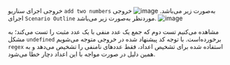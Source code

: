 خروجی اجرای سناریو `add two numbers` به‌صورت زیر می‌باشد.
![image](https://github.com/alrz1999/SE-LAB-3/assets/45371919/019580a5-b64d-45f2-84a0-59da8fc0b343)
خروجی اجرای `Scenario Outline` موردنظر به‌صورت زیر می‌باشد.
![image](https://github.com/alrz1999/SE-LAB-3/assets/45371919/f3ae02b1-70d4-43a2-a08d-6783d2dde878)

مشاهده می‌کنیم تست دوم که جمع یک عدد منفی با یک عدد مثبت را تست می‌کند؛ به مشکل `undefined` برخورده‌است. با توجه کد پیشنهاد شده در خروجی متوجه می‌شویم `regex` استفاده شده برای تشخیص اعداد، فقط عددهای نامنفی را تشخیص می‌دهد و به همین دلیل در صورت مواجه با این اعداد دچار خطا می‌شود.
